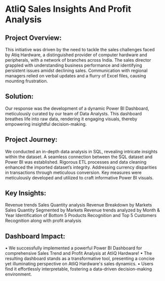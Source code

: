 
# AtliQ Sales Insights And Profit Analysis
## Project Overview:

This initiative was driven by the need to tackle the sales challenges faced by Atiq Hardware, a distinguished provider of computer hardware and peripherals, with a network of branches across India. The sales director grappled with understanding business performance and identifying persistent issues amidst declining sales. Communication with regional managers relied on verbal updates and a flurry of Excel files, causing mounting frustration.

## Solution:

Our response was the development of a dynamic Power BI Dashboard, meticulously curated by our team of Data Analysts. This dashboard breathes life into raw data, rendering it engaging visuals, thereby empowering insightful decision-making.

## Project Journey:
We conducted an in-depth data analysis in SQL, revealing intricate insights within the dataset.
A seamless connection between the SQL dataset and Power BI was established.
Rigorous ETL processes and data cleaning enhanced the imported dataset’s integrity.
Addressing currency disparities in transactions through meticulous conversion.
Key measures were meticulously developed and utilized to craft informative Power BI visuals.

## Key Insights:
Revenue trends
Sales Quantity analysis
Revenue Breakdown by Markets
Sales Quantity Segmented by Markets
Revenue trends analyzed by Month & Year
Identification of Bottom 5 Products
Recognition and Top 5 Customers Recognition along with profit analysis

## Dashboard Impact:
• We successfully implemented a powerful Power BI Dashboard for comprehensive Sales Trend and Profit Analysis at AtliQ Hardware!
• The resulting dashboard stands as a transformative tool, presenting a concise yet illuminating perspective on AtliQ Hardware's sales dynamics.
• Users find it effortlessly interpretable, fostering a data-driven decision-making environment.
